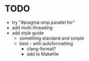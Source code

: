 # TODO

- try "#pragma omp parallel for"
- add multi-threading
- add style guide
  - something standard and simple
  - best - with autoformatting
    - clang-format?
    - add to Makefile
